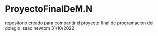 # ProyectoFinalDeM.N
repositorio creado para comparitir el proyecto final de programacion del dolegio isaac newtom
31/10/2022
